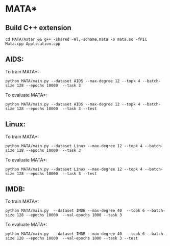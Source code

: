 # MATA*

## Build C++ extension
```
cd MATA/Astar && g++ -shared -Wl,-soname,mata -o mata.so -fPIC Mata.cpp Application.cpp
```

## AIDS:
To train MATA*:
```
python MATA/main.py --dataset AIDS --max-degree 12 --topk 4 --batch-size 128 --epochs 10000  --task 3 
```
To evaluate MATA*:
```
python MATA/main.py --dataset AIDS --max-degree 12 --topk 4 --batch-size 128 --epochs 10000  --task 3 --test
```
## Linux:
To train MATA*:
```
python MATA/main.py --dataset Linux --max-degree 12 --topk 4 --batch-size 128 --epochs 10000  --task 3 
```
To evaluate MATA*:
```
python MATA/main.py --dataset Linux --max-degree 12 --topk 4 --batch-size 128 --epochs 10000  --task 3 --test
```
## IMDB:
To train MATA*:
```
python MATA/main.py  --dataset IMDB --max-degree 40  --topk 6 --batch-size 128 --epochs 10000  --val-epochs 1000 --task 3 
```
To evaluate MATA*:
```
python MATA/main.py  --dataset IMDB --max-degree 40  --topk 6 --batch-size 128 --epochs 10000  --val-epochs 1000 --task 3 --test
```